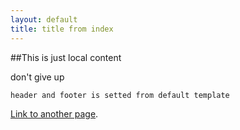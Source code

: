 ```yaml
---
layout: default
title: title from index
---
```



##This is just local content

don't give up
```
header and footer is setted from default template
```

[Link to another page](./another-page.html).